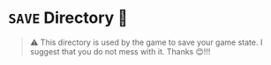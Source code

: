 # `SAVE` Directory 💾

> ⚠ This directory is used by the game to save your game state.
> I suggest that you do not mess with it. Thanks 😊!!!
